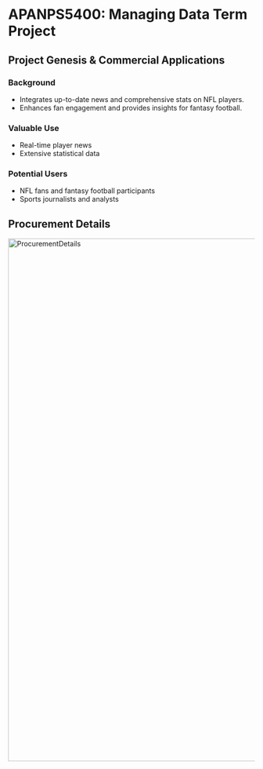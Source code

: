 # APANPS5400: Managing Data Term Project #

## Project Genesis & Commercial Applications ##

### Background ###
* Integrates up-to-date news and comprehensive stats on NFL players.
* Enhances fan engagement and provides insights for fantasy football.
### Valuable Use ###
* Real-time player news
* Extensive statistical data
### Potential Users ###
* NFL fans and fantasy football participants
* Sports journalists and analysts

## Procurement Details #
<img width="1066" alt="ProcurementDetails" src="https://github.com/educated-fool/nfl-search-engine/assets/66106323/5fb33a4a-a256-42f1-9104-5b1b0942fe86">
